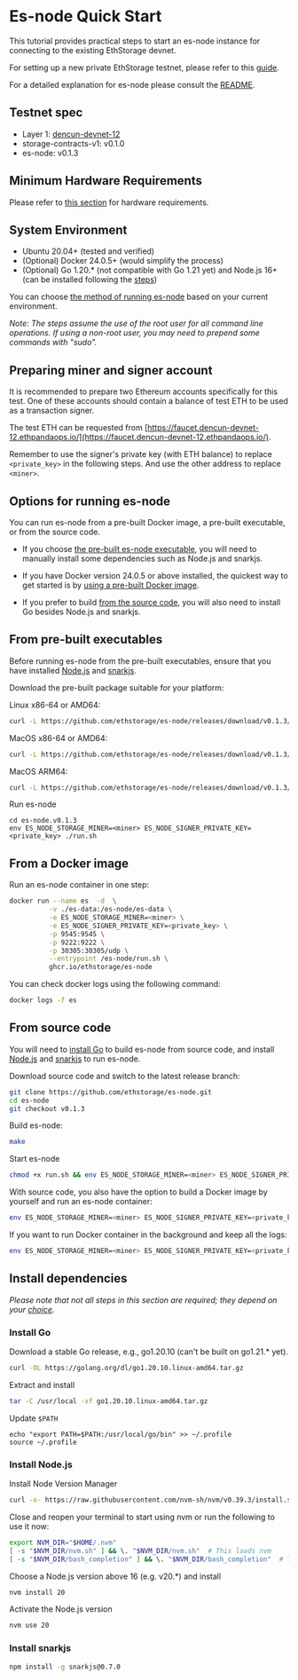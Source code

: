 # Es-node Quick Start

This tutorial provides practical steps to start an es-node instance for connecting to the existing EthStorage devnet. 

For setting up a new private EthStorage testnet, please refer to this [guide](/SETUP.md). 

For a detailed explanation for es-node please consult the [README](/README.md). 

## Testnet spec

- Layer 1: [dencun-devnet-12](https://dencun-devnet-12.ethpandaops.io/)
- storage-contracts-v1: v0.1.0
- es-node: v0.1.3

## Minimum Hardware Requirements 

Please refer to [this section](/README.md/#minimum-hardware-requirements) for hardware requirements.

## System Environment
 - Ubuntu 20.04+ (tested and verified)
 - (Optional) Docker 24.0.5+ (would simplify the process)
 - (Optional) Go 1.20.* (not compatible with Go 1.21 yet) and Node.js 16+ (can be installed following the [steps](#install-dependencies))

You can choose [the method of running es-node](#options-to-run-es-node) based on your current environment.

_Note: The steps assume the use of the root user for all command line operations. If using a non-root user, you may need to prepend some commands with "sudo"._

## Preparing miner and signer account

It is recommended to prepare two Ethereum accounts specifically for this test. One of these accounts should contain a balance of test ETH to be used as a transaction signer.

The test ETH can be requested from [https://faucet.dencun-devnet-12.ethpandaops.io/](https://faucet.dencun-devnet-12.ethpandaops.io/). 

Remember to use the signer's private key (with ETH balance) to replace `<private_key>` in the following steps. And use the other address to replace `<miner>`.

## Options for running es-node

You can run es-node from a pre-built Docker image, a pre-built executable, or from the source code.

 - If you choose [the pre-built es-node executable](#from-pre-built-executables), you will need to manually install some dependencies such as Node.js and snarkjs.

 - If you have Docker version 24.0.5 or above installed, the quickest way to get started is by [using a pre-built Docker image](#from-a-docker-image).
 
 - If you prefer to build [from the source code](#from-source-code), you will also need to install Go besides Node.js and snarkjs.

## From pre-built executables

Before running es-node from the pre-built executables, ensure that you have installed [Node.js](#install-nodejs) and [snarkjs](#install-snarkjs).

Download the pre-built package suitable for your platform:

Linux x86-64 or AMD64:
```sh
curl -L https://github.com/ethstorage/es-node/releases/download/v0.1.3/es-node.v0.1.3.linux-amd64.tar.gz | tar -xz
```
MacOS x86-64 or AMD64:
```sh
curl -L https://github.com/ethstorage/es-node/releases/download/v0.1.3/es-node.v0.1.3.darwin-amd64.tar.gz | tar -xz
```
MacOS ARM64:
```sh
curl -L https://github.com/ethstorage/es-node/releases/download/v0.1.3/es-node.v0.1.3.darwin-arm64.tar.gz | tar -xz
```
Run es-node
```
cd es-node.v0.1.3
env ES_NODE_STORAGE_MINER=<miner> ES_NODE_SIGNER_PRIVATE_KEY=<private_key> ./run.sh
```

## From a Docker image

Run an es-node container in one step:
```sh
docker run --name es  -d  \
          -v ./es-data:/es-node/es-data \
          -e ES_NODE_STORAGE_MINER=<miner> \
          -e ES_NODE_SIGNER_PRIVATE_KEY=<private_key> \
          -p 9545:9545 \
          -p 9222:9222 \
          -p 30305:30305/udp \
          --entrypoint /es-node/run.sh \
          ghcr.io/ethstorage/es-node
```

You can check docker logs using the following command:
```sh
docker logs -f es 
```
## From source code

You will need to [install Go](#install-go) to build es-node from source code, and install [Node.js](#install-nodejs) and [snarkjs](#install-snarkjs) to run es-node.

Download source code and switch to the latest release branch:
```sh
git clone https://github.com/ethstorage/es-node.git
cd es-node
git checkout v0.1.3
```
Build es-node:
```sh
make
```

Start es-node
```sh
chmod +x run.sh && env ES_NODE_STORAGE_MINER=<miner> ES_NODE_SIGNER_PRIVATE_KEY=<private_key> ./run.sh
```

With source code, you also have the option to build a Docker image by yourself and run an es-node container:

```sh
env ES_NODE_STORAGE_MINER=<miner> ES_NODE_SIGNER_PRIVATE_KEY=<private_key> docker compose up 
```
If you want to run Docker container in the background and keep all the logs:
```sh
env ES_NODE_STORAGE_MINER=<miner> ES_NODE_SIGNER_PRIVATE_KEY=<private_key> ./run-docker.sh
```


## Install dependencies

_Please note that not all steps in this section are required; they depend on your [choice](#options-for-running-es-node)._

### Install Go

Download a stable Go release, e.g., go1.20.10 (can't be built on go1.21.* yet). 
```sh
curl -OL https://golang.org/dl/go1.20.10.linux-amd64.tar.gz
```
Extract and install
```sh
tar -C /usr/local -xf go1.20.10.linux-amd64.tar.gz
```
Update `$PATH`
```
echo "export PATH=$PATH:/usr/local/go/bin" >> ~/.profile
source ~/.profile
```

### Install Node.js

Install Node Version Manager
```sh
curl -o- https://raw.githubusercontent.com/nvm-sh/nvm/v0.39.3/install.sh | bash
```
Close and reopen your terminal to start using nvm or run the following to use it now:
```sh
export NVM_DIR="$HOME/.nvm"
[ -s "$NVM_DIR/nvm.sh" ] && \. "$NVM_DIR/nvm.sh"  # This loads nvm
[ -s "$NVM_DIR/bash_completion" ] && \. "$NVM_DIR/bash_completion"  # This loads nvm bash_completion
```
Choose a Node.js version above 16 (e.g. v20.*) and install 
```sh
nvm install 20
```
Activate the Node.js version
```sh
nvm use 20
```
### Install snarkjs
```sh
npm install -g snarkjs@0.7.0
```